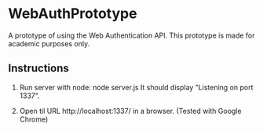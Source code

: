 # WebAuthPrototype

A prototype of using the Web Authentication API.
This prototype is made for academic purposes only.

## Instructions
1. Run server with node: node server.js
	   It should display "Listening on port 1337".
	  
2. Open til URL http://localhost:1337/ in a browser. (Tested with Google Chrome)
